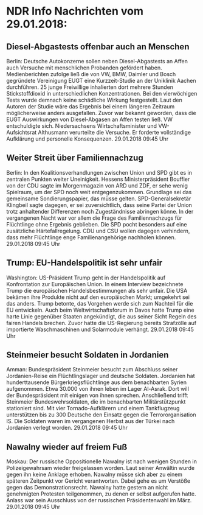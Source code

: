 # NDR Info Nachrichten vom 29.01.2018:


## Diesel-Abgastests offenbar auch an Menschen
Berlin: Deutsche Autokonzerne sollen neben Diesel-Abgastests an Affen auch Versuche mit  menschlichen Probanden gefördert haben. Medienberichten zufolge ließ die von VW, BMW, Daimler und Bosch gegründete Vereinigung EUGT eine Kurzzeit-Studie an der Uniklinik Aachen durchführen. 25 junge Freiwillige inhalierten dort mehrere Stunden Stickstoffdioxid in unterschiedlichen Konzentrationen. Bei den vierwöchigen Tests wurde demnach keine schädliche Wirkung festgestellt. Laut den Autoren der Studie wäre das Ergebnis bei einem längeren Zeitraum möglicherweise anders ausgefallen. Zuvor war bekannt geworden, dass die EUGT Auswirkungen von Diesel-Abgasen an Affen testen ließ. VW entschuldigte sich. Niedersachsens Wirtschaftsminister und VW-Aufsichtsrat Althusmann verurteilte die Versuche. Er forderte vollständige Aufklärung und personelle Konsequenzen. 29.01.2018 09:45 Uhr 

## Weiter Streit über Familiennachzug
Berlin: In den Koalitionsverhandlungen zwischen Union und SPD gibt es in zentralen Punkten weiter Uneinigkeit. Hessens Ministerpräsident Bouffier von der CDU sagte im Morgenmagazin von ARD und ZDF, er sehe wenig Spielraum, um der SPD noch weit entgegenzukommen. Grundlage sei das gemeinsame Sondierungspapier, das müsse gelten. SPD-Generalsekretär Klingbeil sagte dagegen, er sei zuversichtlich, dass seine Partei der Union trotz anhaltender Differenzen noch Zugeständnisse abringen könne. In der vergangenen Nacht war vor allem die Frage des Familiennachzugs für Flüchtlinge ohne Ergebnis geblieben. Die SPD pocht besonders auf eine zusätzliche Härtefallregelung. CDU und CSU wollen dagegen verhindern, dass mehr Flüchtlinge enge Familienangehörige nachholen können. 29.01.2018 09:45 Uhr 

## Trump: EU-Handelspolitik ist sehr unfair
Washington: US-Präsident Trump geht in der Handelspolitik auf Konfrontation zur Europäischen Union. In einem Interview bezeichnete Trump die europäischen Handelsbestimmungen als sehr unfair. Die USA bekämen ihre Produkte nicht auf den europäischen Markt; umgekehrt sei das anders. Trump betonte, das Vorgehen werde sich zum Nachteil für die EU entwickeln. Auch beim Weltwirtschaftsforum in Davos hatte Trump eine harte Linie gegenüber Staaten angekündigt, die aus seiner Sicht Regeln des fairen Handels brechen. Zuvor hatte die US-Regierung bereits Strafzölle auf importierte Waschmaschinen und Solarmodule verhängt. 29.01.2018 09:45 Uhr 

## Steinmeier besucht Soldaten in Jordanien
Amman:	Bundespräsident Steinmeier besucht zum Abschluss seiner Jordanien-Reise ein Flüchtlingslager und deutsche Soldaten. Jordanien hat hunderttausende Bürgerkriegsflüchtlinge aus dem benachbarten Syrien aufgenommen. Etwa 30.000 von ihnen leben im Lager Al-Asrak. Dort will der Bundespräsident mit einigen von ihnen sprechen. Anschließend trifft Steinmeier Bundeswehrsoldaten, die im benachbarten Militärstützpunkt stationiert sind. Mit vier Tornado-Aufklärern und einem Tankflugzeug unterstützen bis zu 300 Deutsche den Einsatz gegen die Terrororganisation IS. Die Soldaten waren im vergangenen Herbst aus der Türkei nach Jordanien verlegt worden. 29.01.2018 09:45 Uhr 

## Nawalny wieder auf freiem Fuß
Moskau: Der russische Oppositionelle Nawalny ist nach wenigen Stunden in Polizeigewahrsam wieder freigelassen worden. Laut seiner Anwältin wurde gegen ihn keine Anklage erhoben. Nawalny müsse sich aber zu einem späteren Zeitpunkt vor Gericht verantworten. Dabei gehe es um Verstöße gegen das Demonstrationsrecht. Nawalny hatte gestern an nicht genehmigten Protesten teilgenommen, zu denen er selbst aufgerufen hatte. Anlass war sein Ausschluss von der russischen Präsidentenwahl im März. 29.01.2018 09:45 Uhr 
